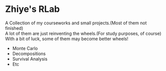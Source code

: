 # Zhiye's RLab

A Collection of my courseworks and small projects.(Most of them not finished)  
A lot of them are just reinventing the wheels.(For study purposes, of course) With a bit of luck, some of them may become better wheels!

* Monte Carlo
* Decompositions
* Survival Analysis
* Etc
